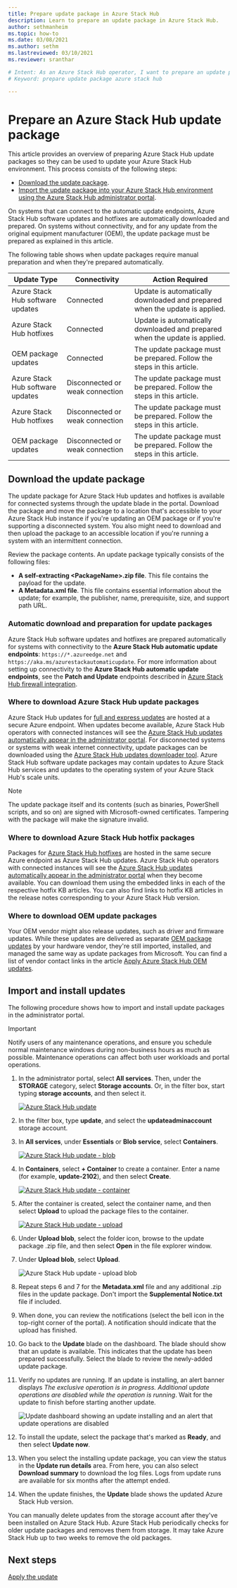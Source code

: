```yaml
---
title: Prepare update package in Azure Stack Hub
description: Learn to prepare an update package in Azure Stack Hub.
author: sethmanheim
ms.topic: how-to
ms.date: 03/08/2021
ms.author: sethm
ms.lastreviewed: 03/10/2021
ms.reviewer: sranthar

# Intent: As an Azure Stack Hub operator, I want to prepare an update package so I can use it to update my Azure Stack Hub environment.
# Keyword: prepare update package azure stack hub

---
```


# Prepare an Azure Stack Hub update package

This article provides an overview of preparing Azure Stack Hub update packages so they can be used to update your Azure Stack Hub environment. This process consists of the following steps:

- [Download the update package](#download-the-update-package).
- [Import the update package into your Azure Stack Hub environment using the Azure Stack Hub administrator portal](#import-and-install-updates).

On systems that can connect to the automatic update endpoints, Azure Stack Hub software updates and hotfixes are automatically downloaded and prepared. On systems without connectivity, and for any update from the original equipment manufacturer (OEM), the update package must be prepared as explained in this article.  

The following table shows when update packages require manual preparation and when they're prepared automatically.

| Update Type | Connectivity | Action Required |
| --- | --- | --- |
| Azure Stack Hub software updates | Connected | Update is automatically downloaded and prepared when the update is applied. |
| Azure Stack Hub hotfixes | Connected | Update is automatically downloaded and prepared when the update is applied. |
| OEM package updates | Connected | The update package must be prepared. Follow the steps in this article. |
| Azure Stack Hub software updates | Disconnected or weak connection | The update package must be prepared. Follow the steps in this article. |
| Azure Stack Hub hotfixes | Disconnected or weak connection | The update package must be prepared. Follow the steps in this article. |
| OEM package updates | Disconnected or weak connection | The update package must be prepared. Follow the steps in this article. |

## Download the update package

The update package for Azure Stack Hub updates and hotfixes is available for connected systems through the update blade in the portal. Download the package and move the package to a location that's accessible to your Azure Stack Hub instance if you're updating an OEM package or if you're supporting a disconnected system. You also might need to download and then upload the package to an accessible location if you're running a system with an intermittent connection.

Review the package contents. An update package typically consists of the following files:

- **A self-extracting \<PackageName>.zip file**. This file contains the payload for the update.
- **A Metadata.xml file**. This file contains essential information about the update; for example, the publisher, name, prerequisite, size, and support path URL.

### Automatic download and preparation for update packages

Azure Stack Hub software updates and hotfixes are prepared automatically for systems with connectivity to the **Azure Stack Hub automatic update endpoints**: `https://*.azureedge.net` and `https://aka.ms/azurestackautomaticupdate`. For more information about setting up connectivity to the **Azure Stack Hub automatic update endpoints**, see the **Patch and Update** endpoints described in [Azure Stack Hub firewall integration](./azure-stack-integrate-endpoints.md#ports-and-urls-outbound).

### Where to download Azure Stack Hub update packages

Azure Stack Hub updates for [full and express updates](./azure-stack-updates.md#update-package-types) are hosted at a secure Azure endpoint. When updates become available, Azure Stack Hub operators with connected instances will see the [Azure Stack Hub updates automatically appear in the administrator portal](#automatic-download-and-preparation-for-update-packages). For disconnected systems or systems with weak internet connectivity, update packages can be downloaded using the [Azure Stack Hub updates downloader tool](https://aka.ms/azurestackupdatedownload). Azure Stack Hub software update packages may contain updates to Azure Stack Hub services and updates to the operating system of your Azure Stack Hub's scale units.

>[!NOTE]
>The update package itself and its contents (such as binaries, PowerShell scripts, and so on) are signed with Microsoft-owned certificates. Tampering with the package will make the signature invalid.​

### Where to download Azure Stack Hub hotfix packages

Packages for [Azure Stack Hub hotfixes](./azure-stack-updates.md#update-package-types) are hosted in the same secure Azure endpoint as Azure Stack Hub updates. Azure Stack Hub operators with connected instances will see the [Azure Stack Hub updates automatically appear in the administrator portal](#automatic-download-and-preparation-for-update-packages) when they become available. You can download them using the embedded links in each of the respective hotfix KB articles. You can also find links to hotfix KB articles in the release notes corresponding to your Azure Stack Hub version.

### Where to download OEM update packages

Your OEM vendor might also release updates, such as driver and firmware updates. While these updates are delivered as separate [OEM package updates](./azure-stack-updates.md#update-package-types) by your hardware vendor, they're still imported, installed, and managed the same way as update packages from Microsoft. You can find a list of vendor contact links in the article [Apply Azure Stack Hub OEM updates](./azure-stack-update-oem.md#oem-contact-information).

## Import and install updates

The following procedure shows how to import and install update packages in the administrator portal.

> [!IMPORTANT]  
> Notify users of any maintenance operations, and ensure you schedule normal maintenance windows during non-business hours as much as possible. Maintenance operations can affect both user workloads and portal operations.

1. In the administrator portal, select **All services**. Then, under the **STORAGE** category, select **Storage accounts**. Or, in the filter box, start typing **storage accounts**, and then select it.

    [![Azure Stack Hub update](./media/azure-stack-update-prepare-package/select-storage-small.png)](./media/azure-stack-update-prepare-package/select-storage.png#lightbox)

2. In the filter box, type **update**, and select the **updateadminaccount** storage account.

3. In **All services**, under **Essentials** or **Blob service**, select **Containers**.

    [![Azure Stack Hub update - blob](./media/azure-stack-update-prepare-package/select-containers-small.png)](./media/azure-stack-update-prepare-package/select-containers.png#lightbox)

4. In **Containers**, select **+ Container** to create a container. Enter a name (for example, **update-2102**), and then select **Create**.

    [![Azure Stack Hub update - container](./media/azure-stack-update-prepare-package/new-container-small.png)](./media/azure-stack-update-prepare-package/new-container.png#lightbox)

5. After the container is created, select the container name, and then select **Upload** to upload the package files to the container.

    [![Azure Stack Hub update - upload](./media/azure-stack-update-prepare-package/upload-package-small.png)](./media/azure-stack-update-prepare-package/upload-package.png#lightbox)

6. Under **Upload blob**, select the folder icon, browse to the update package .zip file, and then select **Open** in the file explorer window.

7. Under **Upload blob**, select **Upload**.

    ![Azure Stack Hub update - upload blob](./media/azure-stack-update-prepare-package/upload-blob.png)

8. Repeat steps 6 and 7 for the **Metadata.xml** file and any additional .zip files in the update package. Don't import the **Supplemental Notice.txt** file if included.

9. When done, you can review the notifications (select the bell icon in the top-right corner of the portal). A notification should indicate that the upload has finished.

10. Go back to the **Update** blade on the dashboard. The blade should show that an update is available. This indicates that the update has been prepared successfully. Select the blade to review the newly-added update package.

11. Verify no updates are running. If an update is installing, an alert banner displays *The exclusive operation is in progress. Additional update operations are disabled while the operation is running*. Wait for the update to finish before starting another update.

    ![Update dashboard showing an update installing and an alert that update operations are disabled](./media/azure-stack-update-prepare-package/update-alert.png)

12. To install the update, select the package that's marked as **Ready**, and then select **Update now**.

13. When you select the installing update package, you can view the status in the **Update run details** area. From here, you can also select **Download summary** to download the log files. Logs from update runs are available for six months after the attempt ended.

14. When the update finishes, the **Update** blade shows the updated Azure Stack Hub version.

You can manually delete updates from the storage account after they've been installed on Azure Stack Hub. Azure Stack Hub periodically checks for older update packages and removes them from storage. It may take Azure Stack Hub up to two weeks to remove the old packages.

## Next steps

[Apply the update](azure-stack-apply-updates.md)

